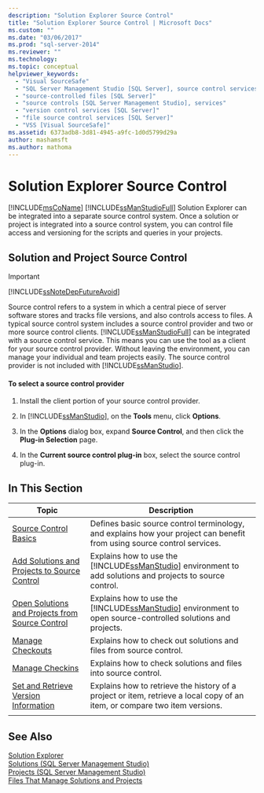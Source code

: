 ```yaml
---
description: "Solution Explorer Source Control"
title: "Solution Explorer Source Control | Microsoft Docs"
ms.custom: ""
ms.date: "03/06/2017"
ms.prod: "sql-server-2014"
ms.reviewer: ""
ms.technology:
ms.topic: conceptual
helpviewer_keywords: 
  - "Visual SourceSafe"
  - "SQL Server Management Studio [SQL Server], source control services"
  - "source-controlled files [SQL Server]"
  - "source controls [SQL Server Management Studio], services"
  - "version control services [SQL Server]"
  - "file source control services [SQL Server]"
  - "VSS [Visual SourceSafe]"
ms.assetid: 6373adb8-3d81-4945-a9fc-1d0d5799d29a
author: mashamsft
ms.author: mathoma
---
```

# Solution Explorer Source Control
  [!INCLUDE[msCoName](../includes/msconame-md.md)] [!INCLUDE[ssManStudioFull](../includes/ssmanstudiofull-md.md)] Solution Explorer can be integrated into a separate source control system. Once a solution or project is integrated into a source control system, you can control file access and versioning for the scripts and queries in your projects.  
  
## Solution and Project Source Control  
  
> [!IMPORTANT]  
>  [!INCLUDE[ssNoteDepFutureAvoid](../includes/ssnotedepfutureavoid-md.md)]  
  
 Source control refers to a system in which a central piece of server software stores and tracks file versions, and also controls access to files. A typical source control system includes a source control provider and two or more source control clients. [!INCLUDE[ssManStudioFull](../includes/ssmanstudiofull-md.md)] can be integrated with a source control service. This means you can use the tool as a client for your source control provider. Without leaving the environment, you can manage your individual and team projects easily. The source control provider is not included with [!INCLUDE[ssManStudio](../includes/ssmanstudio-md.md)].  
  
#### To select a source control provider  
  
1.  Install the client portion of your source control provider.  
  
2.  In [!INCLUDE[ssManStudio](../includes/ssmanstudio-md.md)], on the **Tools** menu, click **Options**.  
  
3.  In the **Options** dialog box, expand **Source Control**, and then click the **Plug-in Selection** page.  
  
4.  In the **Current source control plug-in** box, select the source control plug-in.  
  
## In This Section  
  
|Topic|Description|  
|-----------|-----------------|  
|[Source Control Basics](../../2014/database-engine/source-control-basics.md)|Defines basic source control terminology, and explains how your project can benefit from using source control services.|  
|[Add Solutions and Projects to Source Control](../../2014/database-engine/add-solutions-and-projects-to-source-control.md)|Explains how to use the [!INCLUDE[ssManStudio](../includes/ssmanstudio-md.md)] environment to add solutions and projects to source control.|  
|[Open Solutions and Projects from Source Control](../../2014/database-engine/open-solutions-and-projects-from-source-control.md)|Explains how to use the [!INCLUDE[ssManStudio](../includes/ssmanstudio-md.md)] environment to open source-controlled solutions and projects.|  
|[Manage Checkouts](../../2014/database-engine/manage-checkouts.md)|Explains how to check out solutions and files from source control.|  
|[Manage Checkins](../../2014/database-engine/manage-checkins.md)|Explains how to check solutions and files into source control.|  
|[Set and Retrieve Version Information](../../2014/database-engine/set-and-retrieve-version-information.md)|Explains how to retrieve the history of a project or item, retrieve a local copy of an item, or compare two item versions.|  
|||  
  
## See Also  
 [Solution Explorer](../ssms/solution/solution-explorer.md)   
 [Solutions &#40;SQL Server Management Studio&#41;](../ssms/sql-server-management-studio-ssms.md)   
 [Projects &#40;SQL Server Management Studio&#41;](../ssms/solution/projects-sql-server-management-studio.md)   
 [Files That Manage Solutions and Projects](../ssms/solution/files-that-manage-solutions-and-projects.md)  
  
  
